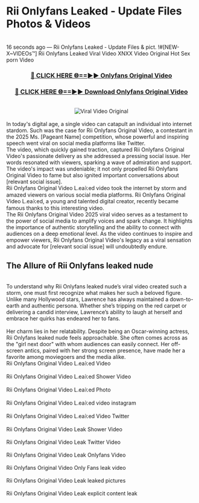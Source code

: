 # Rii Onlyfans Leaked - Update Files Photos & Videos 
<br>
16 seconds ago — Rii Onlyfans Leaked - Update Files & pict. !#[NEW-X~VIDEOs™] Rii Onlyfans Leaked Viral Video XNXX Video Original Hot Sex porn Video
<br>
<div align="center">
<h3><a href="http://freeplayer.one?title=Rii&ref=25OR" rel="nofollow">🔴 CLICK HERE 🌐==►► Onlyfans Original Video</a></h3>
<h3><a href="http://freeplayer.one?title=Rii&ref=25OR" rel="nofollow">🔴 CLICK HERE 🌐==►► Download Onlyfans Original Video</a></h3>
<br>
<a href="http://freeplayer.one?title=Rii&ref=25OR" rel="nofollow" data-target="animated-image.originalLink"><img src="https://i.ibb.co.com/xMMVF88/686577567.gif" alt="Viral Video Original" style="max-width: 100%; display: inline-block;" data-target="animated-image.originalImage"></a>
</div>
<br>
In today's digital age, a single video can catapult an individual into internet stardom. Such was the case for Rii Onlyfans Original Video, a contestant in the 2025 Ms. [Pageant Name] competition, whose powerful and inspiring speech went viral on social media platforms like Twitter.
<br>
The video, which quickly gained traction, captured Rii Onlyfans Original Video's passionate delivery as she addressed a pressing social issue. Her words resonated with viewers, sparking a wave of admiration and support. The video's impact was undeniable; it not only propelled Rii Onlyfans Original Video to fame but also ignited important conversations about [relevant social issue].
<br>
Rii Onlyfans Original Video L.ea𝚔ed video took the internet by storm and amazed viewers on various social media platforms. Rii Onlyfans Original Video L.ea𝚔ed, a young and talented digital creator, recently became famous thanks to this interesting video.
<br>
The Rii Onlyfans Original Video 2025 viral video serves as a testament to the power of social media to amplify voices and spark change. It highlights the importance of authentic storytelling and the ability to connect with audiences on a deep emotional level. As the video continues to inspire and empower viewers, Rii Onlyfans Original Video's legacy as a viral sensation and advocate for [relevant social issue] will undoubtedly endure.
<br>
<h2>The Allure of Rii Onlyfans leaked nude</h2>
<br>
To understand why Rii Onlyfans leaked nude’s viral video created such a storm, one must first recognize what makes her such a beloved figure. Unlike many Hollywood stars, Lawrence has always maintained a down-to-earth and authentic persona. Whether she’s tripping on the red carpet or delivering a candid interview, Lawrence’s ability to laugh at herself and embrace her quirks has endeared her to fans.
<br><br>
Her charm lies in her relatability. Despite being an Oscar-winning actress, Rii Onlyfans leaked nude feels approachable. She often comes across as the "girl next door" with whom audiences can easily connect. Her off-screen antics, paired with her strong screen presence, have made her a favorite among moviegoers and the media alike.
<br>
Rii Onlyfans Original Video L.ea𝚔ed Video
<br><br>
Rii Onlyfans Original Video L.ea𝚔ed Shower Video
<br><br>
Rii Onlyfans Original Video L.ea𝚔ed Photo
<br><br>
Rii Onlyfans Original Video L.ea𝚔ed video instagram
<br><br>
Rii Onlyfans Original Video L.ea𝚔ed Video Twitter
<br><br>
Rii Onlyfans Original Video Leak Shower Video
<br><br>
Rii Onlyfans Original Video Leak Twitter Video
<br><br>
Rii Onlyfans Original Video Leak Onlyfans Video
<br><br>
Rii Onlyfans Original Video Only Fans leak video
<br><br>
Rii Onlyfans Original Video Leak leaked pictures
<br><br>
Rii Onlyfans Original Video Leak explicit content leak